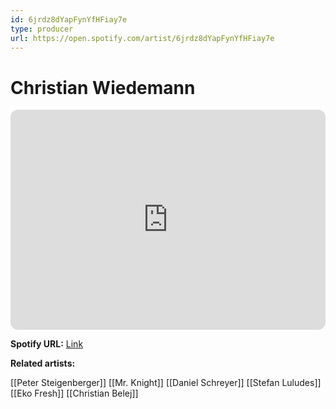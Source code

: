 ```yaml
---
id: 6jrdz8dYapFynYfHFiay7e
type: producer
url: https://open.spotify.com/artist/6jrdz8dYapFynYfHFiay7e
---
```

# Christian Wiedemann

<iframe style="border-radius:12px" src="https://open.spotify.com/embed/artist/6jrdz8dYapFynYfHFiay7e" width="100%" height="352" frameBorder="0" allowfullscreen="" allow="autoplay; clipboard-write; encrypted-media; fullscreen; picture-in-picture" loading="lazy"></iframe>

**Spotify URL:** [Link](https://open.spotify.com/artist/6jrdz8dYapFynYfHFiay7e)

**Related artists:**

[[Peter Steigenberger]]
[[Mr. Knight]]
[[Daniel Schreyer]]
[[Stefan Luludes]]
[[Eko Fresh]]
[[Christian Belej]]
